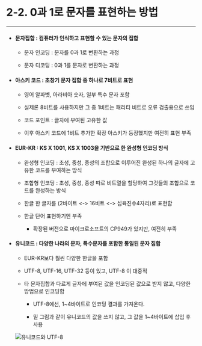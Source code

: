 # 2-2. 0과 1로 문자를 표현하는 방법

---

- #### 문자집합 : 컴퓨터가 인식하고 표현할 수 있는 문자의 집합
  
  - 문자 인코딩 : 문자를 0과 1로 변환하는 과정
  
  - 문자 디코딩 : 0과 1를 문자로 변환하는 과정

- #### 아스키 코드 : 초창기 문자 집합 중 하나로 7비트로 표현
  
  - 영어 알파벳, 아라비아 숫자, 일부 특수 문자 포함
  
  - 실제론 8비트를 사용하지만 그 중 1비트는 패리티 비트로 오류 검출용으로 쓰임
  
  - 코드 포인트 : 글자에 부여된 고유한 값
  
  - 이후 아스키 코드에 1비트 추가한 확장 아스키가 등장했지만 여전히 표현 부족

- #### EUR-KR : KS X 1001, KS X 1003을 기반으로 한 완성형 인코딩 방식
  
  - 완성형 인코딩 : 초성, 중성, 종성의 조합으로 이루어진 완성된 하나의 글자에 고유한 코드를 부여하는 방식
  
  - 조합형 인코딩 : 초성, 중성, 종성 따로 비트열을 할당하여 그것들의 조합으로 코드를 완성하는 방식
  
  - 한글 한 글자를 (2바이트 <-> 16비트 <-> 십육진수4자리)로 표현함
  
  - 한글 단어 표현하기엔 부족
    
    - 확장된 버전으로 마이크로소프트의 CP949가 있지만, 여전히 부족

- #### 유니코드 : 다양한 나라의 문자, 특수문자를 포함한 통일된 문자 집합
  
  - EUR-KR보다 훨씬 다양한 한글을 포함
  
  - UTF-8, UTF-16, UTF-32 등이 있고, UTF-8 이 대중적
  
  - 타 문자집합과 다르게 글자에 부여된 값을 인코딩된 값으로 받지 않고, 다양한 방법으로 인코딩함
    
    - UTF-8에선, 1~4바이트로 인코딩 결과를 가져온다.
    
    - 밑 그림과 같이 유니코드의 값을 쓰지 않고, 그 값을 1~4바이트에 삽입 후 사용
  
  ![유니코드와 UTF-8](https://blog.kakaocdn.net/dn/z7cnt/btqY5LCQUo1/hatabsQdZH7YGYLbCDLs7K/img.png)
